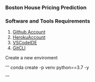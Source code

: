 ### Boston House Pricing Prediction 

### Software and Tools Requirements 

1. [Github Account](https://github.com)
2. [HerokuAccount](https://heroku.com)
3. [VSCodeIDE](https://code.visualstudio.com/)
4. [GitCLI](https://git-scm.com/book/en/v2/Getting-Started-The-Command-Line)

Create a new enviroment 

'''
conda create -p venv python==3.7 -y

'''
